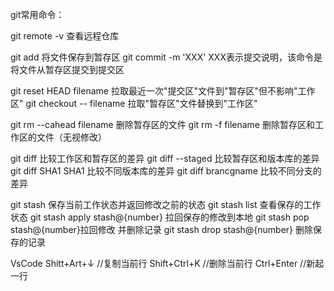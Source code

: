 ﻿git常用命令：

git remote -v 查看远程仓库

git add 将文件保存到暂存区
git commit -m 'XXX' XXX表示提交说明，该命令是将文件从暂存区提交到提交区

git reset HEAD filename 拉取最近一次"提交区"文件到"暂存区"但不影响"工作区"
git checkout -- filename 拉取"暂存区"文件替换到"工作区"

git rm --cahead filename 删除暂存区的文件
git rm -f filename 删除暂存区和工作区的文件（无视修改）

git diff 比较工作区和暂存区的差异
git diff --staged 比较暂存区和版本库的差异
git diff SHA1 SHA1 比较不同版本库的差异
git diff brancgname 比较不同分支的差异

git stash 保存当前工作状态并返回修改之前的状态
git stash list 查看保存的工作状态
git stash apply stash@{number} 拉回保存的修改到本地
git stash pop stash@{number}拉回修改 并删除记录
git stash drop stash@{number} 删除保存的记录

VsCode
Shitt+Art+↓ //复制当前行
Shift+Ctrl+K //删除当前行
Ctrl+Enter //新起一行